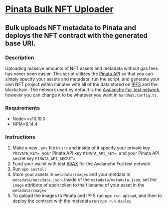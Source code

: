 # [Pinata Bulk NFT Uploader](https://testnet.snowtrace.io/address/0x1aeC9f52DC4308C049a9dCf1af9b2F0aef9249fa)

## Bulk uploads NFT metadata to Pinata and deploys the NFT contract with the generated base URI.

### Description

Uploading massive amounts of NFT assets and metadata without gas fees has never been easier. This script utilizes the [Pinata API](https://www.pinata.cloud) so that you can simply specify your assets and metadata, run the script, and generate your own NFT project within minutes with all of the data stored on [IPFS](https://ipfs.io) and the blockchain. The network used by default is the [Avalanche Fuji test network](https://testnet.snowtrace.io), however you can change it to be whatever you want in `hardhat.config.ts`.

### Requirements

-   Node==v10.19.0
-   NPM=6.14.4

### Instructions

1. Make a new `.env` file in `src` and inside of it specify your private key `PRIVATE_KEY=`, your Pinata API key `PINATA_API_KEY=`, and your Pinata API secret key `PINATA_API_SECRET=`
2. Fund your wallet with test [AVAX](https://faucet.avax-test.network) for the Avalanche Fuji test network
3. Run `npm install`
4. Store your assets in `metadata/images` and your metdata in `metadata/metadata.json`. Inside of the `metadata/metadata.json`, set the `image` attribute of each token to the filename of your asset in the `metadata/images`
5. To upload the images to Pinata and IPFS run `npm run upload`, and then to deploy the contract with the metadata run `npm run deploy`
